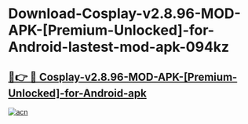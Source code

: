 # Download-Cosplay-v2.8.96-MOD-APK-[Premium-Unlocked]-for-Android-lastest-mod-apk-094kz

<h2><a href="https://apkcomod.com?title=Cosplay-v2.8.96-MOD-APK-[Premium-Unlocked]-for-Android">🔗👉 🔴 Cosplay-v2.8.96-MOD-APK-[Premium-Unlocked]-for-Android-apk </a></h2>

[![acn](https://github.com/user-attachments/assets/0f9c940e-d8b0-45ae-aac7-cd30a18b3e1c)](https://apkcomod.com?title=Cosplay-v2.8.96-MOD-APK-[Premium-Unlocked]-for-Android)
